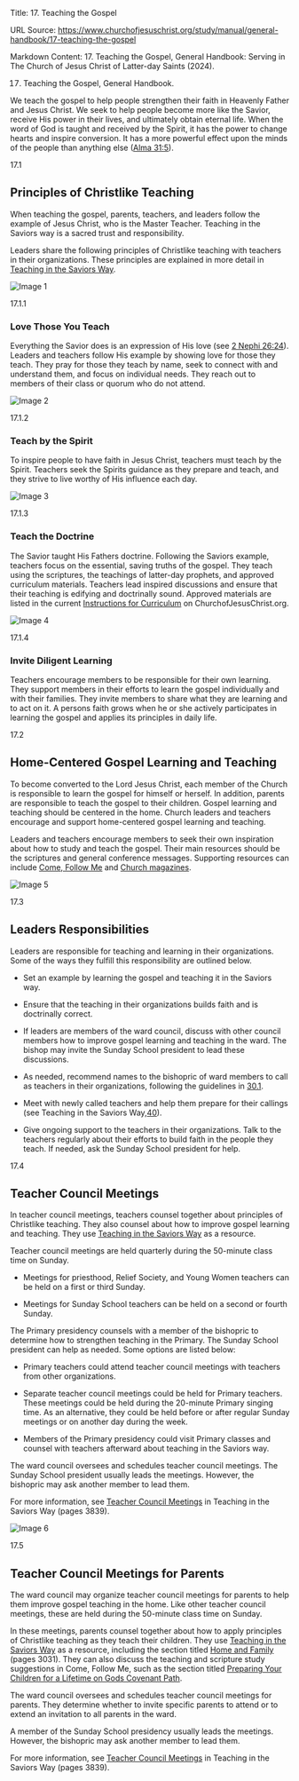 Title: 17. Teaching the Gospel

URL Source: https://www.churchofjesuschrist.org/study/manual/general-handbook/17-teaching-the-gospel

Markdown Content:
17. Teaching the Gospel, General Handbook: Serving in The Church of Jesus Christ of Latter-day Saints (2024).

17. Teaching the Gospel, General Handbook.

We teach the gospel to help people strengthen their faith in Heavenly Father and Jesus Christ. We seek to help people become more like the Savior, receive His power in their lives, and ultimately obtain eternal life. When the word of God is taught and received by the Spirit, it has the power to change hearts and inspire conversion. It has a more powerful effect upon the minds of the people than  anything else ([Alma 31:5](https://www.churchofjesuschrist.org/study/scriptures/bofm/alma/31?lang=eng&id=p5#p5)).

17.1

Principles of Christlike Teaching
---------------------------------

When teaching the gospel, parents, teachers, and leaders follow the example of Jesus Christ, who is the Master Teacher. Teaching in the Saviors way is a sacred trust and responsibility.

Leaders share the following principles of Christlike teaching with teachers in their organizations. These principles are explained in more detail in [Teaching in the Saviors Way](https://www.churchofjesuschrist.org/study/manual/teaching-in-the-saviors-way-2022?lang=eng).

![Image 1](https://www.churchofjesuschrist.org/imgs/https%3A%2F%2Fassets.churchofjesuschrist.org%2F57%2F3d%2F573d78fb7d816b538409e8789b50bf817e76b767%2F573d78fb7d816b538409e8789b50bf817e76b767.jpg/full/!250,/0/default)

17.1.1

### Love Those You Teach

Everything the Savior does is an expression of His love (see [2 Nephi 26:24](https://www.churchofjesuschrist.org/study/scriptures/bofm/2-ne/26?lang=eng&id=p24#p24)). Leaders and teachers follow His example by showing love for those they teach. They pray for those they teach by name, seek to connect with and understand them, and focus on individual needs. They reach out to members of their class or quorum who do not attend.

![Image 2](https://www.churchofjesuschrist.org/imgs/https%3A%2F%2Fassets.churchofjesuschrist.org%2F09%2Ff1%2F09f1f8c42ba0421a18df0297064bfb036034ca3f%2Fteaching_in_the_savior_s_way_collection_cover.jpeg/full/!250,/0/default)

17.1.2

### Teach by the Spirit

To inspire people to have faith in Jesus Christ, teachers must teach by the Spirit. Teachers seek the Spirits guidance as they prepare and teach, and they strive to live worthy of His influence each day.

![Image 3](https://www.churchofjesuschrist.org/imgs/https%3A%2F%2Fassets.churchofjesuschrist.org%2Fd7%2Fc3%2Fd7c339909c4ef5aab6e5b45085421eb7dc18649f%2Fd7c339909c4ef5aab6e5b45085421eb7dc18649f.jpg/full/!250,/0/default)

17.1.3

### Teach the Doctrine

The Savior taught His Fathers doctrine. Following the Saviors example, teachers focus on the essential, saving truths of the gospel. They teach using the scriptures, the teachings of latter-day prophets, and approved curriculum materials. Teachers lead inspired discussions and ensure that their teaching is edifying and doctrinally sound. Approved materials are listed in the current [Instructions for Curriculum](https://www.churchofjesuschrist.org/study/manual/instructions-for-curriculum-2021/instructions-for-curriculum-2021?lang=eng) on ChurchofJesusChrist.org.

![Image 4](https://www.churchofjesuschrist.org/imgs/https%3A%2F%2Fassets.churchofjesuschrist.org%2F4c%2Fc4%2F4cc42448edfdb78a84546d903a89826a230b940a%2F4cc42448edfdb78a84546d903a89826a230b940a.jpg/full/!250,/0/default)

17.1.4

### Invite Diligent Learning

Teachers encourage members to be responsible for their own learning. They support members in their efforts to learn the gospel individually and with their families. They invite members to share what they are learning and to act on it. A persons faith grows when he or she actively participates in learning the gospel and applies its principles in daily life.

17.2

Home-Centered Gospel Learning and Teaching
------------------------------------------

To become converted to the Lord Jesus Christ, each member of the Church is responsible to learn the gospel for himself or herself. In addition, parents are responsible to teach the gospel to their children. Gospel learning and teaching should be centered in the home. Church leaders and teachers encourage and support home-centered gospel learning and teaching.

Leaders and teachers encourage members to seek their own inspiration about how to study and teach the gospel. Their main resources should be the scriptures and general conference messages. Supporting resources can include [Come, Follow Me](https://www.churchofjesuschrist.org/study/come-follow-me?lang=eng) and [Church magazines](https://www.churchofjesuschrist.org/study/magazines?lang=eng).

![Image 5](https://www.churchofjesuschrist.org/imgs/https%3A%2F%2Fassets.churchofjesuschrist.org%2F33%2Fa7%2F33a7ba2be7e697a9f5638ea06f5bc6c0f7d24f88%2F33a7ba2be7e697a9f5638ea06f5bc6c0f7d24f88.jpeg/full/!250,/0/default)

17.3

Leaders Responsibilities
-------------------------

Leaders are responsible for teaching and learning in their organizations. Some of the ways they fulfill this responsibility are outlined below.

*   Set an example by learning the gospel and teaching it in the Saviors way.
    
*   Ensure that the teaching in their organizations builds faith and is doctrinally correct.
    
*   If leaders are members of the ward council, discuss with other council members how to improve gospel learning and teaching in the ward. The bishop may invite the Sunday School president to lead these discussions.
    
*   As needed, recommend names to the bishopric of ward members to call as teachers in their organizations, following the guidelines in [30.1](https://www.churchofjesuschrist.org/study/manual/general-handbook/30-callings-in-the-church?lang=eng&id=title_number2-p16#title_number2).
    
*   Meet with newly called teachers and help them prepare for their callings (see Teaching in the Saviors Way,[40](https://www.churchofjesuschrist.org/study/manual/teaching-in-the-saviors-way-2022/12-part-3/16-helping-teachers-succeed?lang=eng)).
    
*   Give ongoing support to the teachers in their organizations. Talk to the teachers regularly about their efforts to build faith in the people they teach. If needed, ask the Sunday School president for help.
    

17.4

Teacher Council Meetings
------------------------

In teacher council meetings, teachers counsel together about principles of Christlike teaching. They also counsel about how to improve gospel learning and teaching. They use [Teaching in the Saviors Way](https://www.churchofjesuschrist.org/study/manual/teaching-in-the-saviors-way-2022?lang=eng) as a resource.

Teacher council meetings are held quarterly during the 50-minute class time on Sunday.

*   Meetings for priesthood, Relief Society, and Young Women teachers can be held on a first or third Sunday.
    
*   Meetings for Sunday School teachers can be held on a second or fourth Sunday.
    

The Primary presidency counsels with a member of the bishopric to determine how to strengthen teaching in the Primary. The Sunday School president can help as needed. Some options are listed below:

*   Primary teachers could attend teacher council meetings with teachers from other organizations.
    
*   Separate teacher council meetings could be held for Primary teachers. These meetings could be held during the 20-minute Primary singing time. As an alternative, they could be held before or after regular Sunday meetings or on another day during the week.
    
*   Members of the Primary presidency could visit Primary classes and counsel with teachers afterward about teaching in the Saviors way.
    

The ward council oversees and schedules teacher council meetings. The Sunday School president usually leads the meetings. However, the bishopric may ask another member to lead them.

For more information, see [Teacher Council Meetings](https://www.churchofjesuschrist.org/study/manual/teaching-in-the-saviors-way-2022/12-part-3/16-helping-teachers-succeed?lang=eng) in Teaching in the Saviors Way (pages 3839).

![Image 6](https://www.churchofjesuschrist.org/imgs/https%3A%2F%2Fassets.churchofjesuschrist.org%2Fd8%2Fa7%2Fd8a7e637c347468a9315648b77e766e2e234579b%2Fd8a7e637c347468a9315648b77e766e2e234579b.jpg/full/!250,/0/default)

17.5

Teacher Council Meetings for Parents
------------------------------------

The ward council may organize teacher council meetings for parents to help them improve gospel teaching in the home. Like other teacher council meetings, these are held during the 50-minute class time on Sunday.

In these meetings, parents counsel together about how to apply principles of Christlike teaching as they teach their children. They use [Teaching in the Saviors Way](https://www.churchofjesuschrist.org/study/manual/teaching-in-the-saviors-way-2022?lang=eng) as a resource, including the section titled [Home and Family](https://www.churchofjesuschrist.org/study/manual/teaching-in-the-saviors-way-2022/12-part-3/13-suggestions-for-a-variety-of-teaching?lang=eng&id=title2-figure1_p1#title2) (pages 3031). They can also discuss the teaching and scripture study suggestions in Come, Follow Me, such as the section titled [Preparing Your Children for a Lifetime on Gods Covenant Path](https://www.churchofjesuschrist.org/study/manual/for-primary-preparing-children-for-a-lifetime-on-gods-covenant-path?lang=eng).

The ward council oversees and schedules teacher council meetings for parents. They determine whether to invite specific parents to attend or to extend an invitation to all parents in the ward.

A member of the Sunday School presidency usually leads the meetings. However, the bishopric may ask another member to lead them.

For more information, see [Teacher Council Meetings](https://www.churchofjesuschrist.org/study/manual/teaching-in-the-saviors-way-2022/12-part-3/16-helping-teachers-succeed?lang=eng&id=title3-figure1_p1#title3) in Teaching in the Saviors Way (pages 3839).
